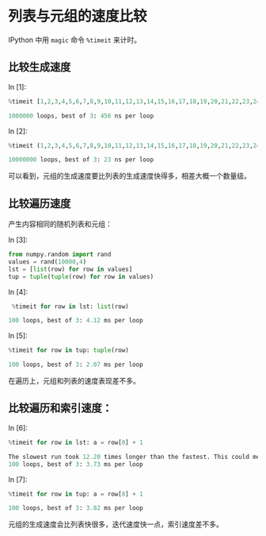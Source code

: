 # 列表与元组的速度比较

IPython 中用 `magic` 命令 `%timeit` 来计时。

## 比较生成速度

In [1]:

```py
%timeit [1,2,3,4,5,6,7,8,9,10,11,12,13,14,15,16,17,18,19,20,21,22,23,24,25]

```

```py
1000000 loops, best of 3: 456 ns per loop

```

In [2]:

```py
%timeit (1,2,3,4,5,6,7,8,9,10,11,12,13,14,15,16,17,18,19,20,21,22,23,24,25)

```

```py
10000000 loops, best of 3: 23 ns per loop

```

可以看到，元组的生成速度要比列表的生成速度快得多，相差大概一个数量级。

## 比较遍历速度

产生内容相同的随机列表和元组：

In [3]:

```py
from numpy.random import rand
values = rand(10000,4)
lst = [list(row) for row in values]
tup = tuple(tuple(row) for row in values)

```

In [4]:

```py
 %timeit for row in lst: list(row)

```

```py
100 loops, best of 3: 4.12 ms per loop

```

In [5]:

```py
%timeit for row in tup: tuple(row)

```

```py
100 loops, best of 3: 2.07 ms per loop

```

在遍历上，元组和列表的速度表现差不多。

## 比较遍历和索引速度：

In [6]:

```py
%timeit for row in lst: a = row[0] + 1

```

```py
The slowest run took 12.20 times longer than the fastest. This could mean that an intermediate result is being cached 
100 loops, best of 3: 3.73 ms per loop

```

In [7]:

```py
%timeit for row in tup: a = row[0] + 1

```

```py
100 loops, best of 3: 3.82 ms per loop

```

元组的生成速度会比列表快很多，迭代速度快一点，索引速度差不多。